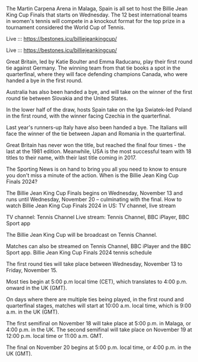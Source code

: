 The Martin Carpena Arena in Malaga, Spain is all set to host the Billie Jean King Cup Finals that starts on Wednesday. The 12 best international teams in women's tennis will compete in a knockout format for the top prize in a tournament considered the World Cup of Tennis.

Live ::: https://bestones.icu/billiejeankingcup/

Live ::: https://bestones.icu/billiejeankingcup/

Great Britain, led by Katie Boulter and Emma Raducanu, play their first round tie against Germany. The winning team from that tie books a spot in the quarterfinal, where they will face defending champions Canada, who were handed a bye in the first round.

Australia has also been handed a bye, and will take on the winner of the first round tie between Slovakia and the United States.

In the lower half of the draw, hosts Spain take on the Iga Swiatek-led Poland in the first round, with the winner facing Czechia in the quarterfinal.

Last year's runners-up Italy have also been handed a bye. The Italians will face the winner of the tie between Japan and Romania in the quarterfinal.

Great Britain has never won the title, but reached the final four times - the last at the 1981 edition. Meanwhile, USA is the most successful team with 18 titles to their name, with their last title coming in 2017.

The Sporting News is on hand to bring you all you need to know to ensure you don't miss a minute of the action.
When is the Billie Jean King Cup Finals 2024?

The Billie Jean King Cup Finals begins on Wednesday, November 13 and runs until Wednesday, November 20 – culminating with the final.
How to watch Billie Jean King Cup Finals 2024 in US: TV channel, live stream

TV channel: Tennis Channel
Live stream: Tennis Channel, BBC iPlayer, BBC Sport app

The Billie Jean King Cup will be broadcast on Tennis Channel.

Matches can also be streamed on Tennis Channel, BBC iPlayer and the BBC Sport app.
Billie Jean King Cup Finals 2024 tennis schedule

The first round ties will take place between Wednesday, November 13 to Friday, November 15.

Most ties begin at 5:00 p.m local time (CET), which translates to 4:00 p.m. onward in the UK (GMT).

On days where there are multiple ties being played, in the first round and quarterfinal stages, matches will start at 10:00 a.m. local time, which is 9:00 a.m. in the UK (GMT).

The first semifinal on November 18 will take place at 5:00 p.m. in Malaga, or 4:00 p.m. in the UK. The second semifinal will take place on November 19 at 12:00 p.m. local time or 11:00 a.m. GMT.

The final on November 20 begins at 5:00 p.m. local time, or 4:00 p.m. in the UK (GMT).
